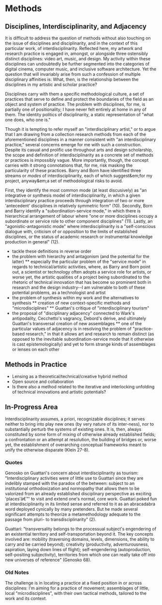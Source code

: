 # Methods

## Disciplines, Interdisciplinarity, and Adjacency

It is difficult to address the question of methods without also touching on the issue of disciplines and disciplinarity, and in the context of this particular work, of interdisciplinarity. Reflected here, my artwork and research practice is engaged in, amongst, or alongside three ostensibly distinct disciplines: video art, music, and design. My activity within these disciplines can undoubtedly be further segmented into the categories of digital cinema, computer music, and inclusive software architecture. Yet the question that will invariably arise from such a confession of multiple disciplinary affinities is: What, then, is the relationship between the disciplines in my artistic and scholar practice?

Disciplines carry with them a specific methodological culture, a set of practices that serve to define and protect the boundaries of the field as an object and system of practice. The problem with disciplines, for me, is partially one of positionality; I have never felt entirely at home in any of them. The identity politics of disciplinarity, a static representation of "what one does, who one is."

Though it is tempting to refer myself an "interdisciplinary artist," or to argue that I am drawing from a collection research methods from each of the aforementioned disciplines in a manner consistent with "an interdisciplinary practice," several concerns emerge for me with such a construction. Despite its casual and prolific use throughout arts and design scholarship, the scope and definition of interdisciplinarity as a concrete set of methods or practices is impossibly vague. More importantly, though, the concept carries with it strong connotations that, for me, risk masking the particularity of these practices. Barry and Born have identified three streams or _modes_ of interdisciplinarity, each of which suggest&em;for my project, anyway&em;a set of methodological risks to avoid.

First, they identify the most common mode (at least discusively) as "an integrative or synthesis model of interdisciplinarity, in which a given interdisciplinary practice proceeds through integration of two or more 'antecedent' disciplines in relatively symmetric form" (10). Secondly, Born and Barry identify a "subordination-service mode," in which there is hierarchical arrangement of labour where "one or more disciplines occupy a subordinate or service role to other component disciplines" (11). Lastly, an "agonistic-antagonistic mode" where interdisciplinarity is a "self-conscious dialogue with, criticism of or opposition to the limits of established disciplines, or the status of academic research or instrumental knowledge production in general" (12).

* tackle these definitions in reverse order
* the problem with hierarchy and antagonism (and the potential for the latter)
** especially the particular problem of the "service mode" in regards to technical/artistic activities, where, as Barry and Born point out, a scientist or technology often adopts a service role for artists, or worse yet, the artistic qualities of a project being subordinated to the rhetoric of technical innovation that has become so prominent both in research and the design industry--I am vulnerable to both of these potential problems, as a technologist and artist
* the problem of synthesis within my work and the alternatives to synthesis
** creation of new context-specific methods and "microdisciplines"
** Guattari's critique of "interdisciplinary tourism"
* the proposal of "disciplinary adjacency" connected to Wark's antipodality, Cecchetto's vagrancy, Debord's dérive, and ultimately Guattari's transversal creation of new assemblages
** one of the particular values of adjacency is in resolving the problem of "practice-based research," in that it allows art and research to remain distinct (as opposed to the inevitable subordination-service mode that it otherwise is cast epistemologically) and yet to form strange kinds of assemblages or lenses on each other


## Methods in Practice

* Lensing as a theoretical/technical/creative hybrid method
* Open source and collaboration
* Is there also a method related to the iterative and interlocking unfolding of technical innovations and artistic potentials?


## In-Progress Area

Interdisciplinarity assumes, a priori, recognizable disciplines; it serves neither to bring into play new ones (by very nature of its inter-ness), nor to substantially perturb the systems of existing ones. It is, then, always constituted by some form of mixing of otherwise already established fields; a confrontation or an attempt at resolution, the building of bridges or, worse yet, the establishment of overarching conceptual frameworks meant to unify the otherwise disparate (Klein 27-8).

### Quotes

Genosko on Guattari's concern about interdisciplinarity as tourism: "Interdisciplinary activities were of little use to Guattari since they are indelibly stamped with the paradox of the between: subject to an institutional orthodoxization and normopathy that allows them to be valorized from an already established disciplinary perspective as exciting 'places'â€™' to visit and extend one's normal, core work. Guattari poked fun at interdisciplinarity in its limited sense and referred to it as an abracadabra word deployed cynically by many pretenders. But he made several significant attempts to theorize a metamethodology adequate to the passage from pluri- to transdisciplinarity" (2).

Guattari: "transversality belongs to the processual subject's engendering of an existential territory and self-transportation beyond it. The key concepts involved are: mobility (traversing domains, levels, dimensions, the ability to carry and be carried beyond); creativity (productivity, adventurousness, aspiration, laying down lines of flight); self-engendering (autoproduction, self-positing subjectivity), territories from which one can really take off into new universes of reference" (Genosko 68).

### Old Notes

The challenge is in locating a practice at a fixed position in or across disciplines: I'm aiming for a practice of movement; assemblages of little, local "microdisciplines", with their own tactical methods, tailored to the work and its context.
